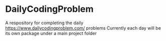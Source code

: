 # DailyCodingProblem
A respository for completing the daily https://www.dailycodingproblem.com/ problems
Currently each day will be its own package under a main project folder
